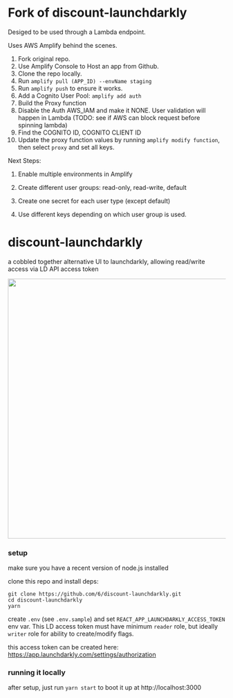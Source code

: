 # Fork of discount-launchdarkly

Desiged to be used through a Lambda endpoint.

Uses AWS Amplify behind the scenes.

1. Fork original repo.
2. Use Amplify Console to Host an app from Github.
3. Clone the repo locally.
4. Run `amplify pull (APP_ID) --envName staging`
5. Run `amplify push` to ensure it works.
6. Add a Cognito User Pool: `amplify add auth`
7. Build the Proxy function
8. Disable the Auth AWS_IAM and make it NONE. User validation will happen in Lambda (TODO: see if AWS can block request before spinning lambda)
9. Find the COGNITO ID, COGNITO CLIENT ID
10. Update the proxy function values by running `amplify modify function`, then select `proxy` and set all keys.

Next Steps:

1. Enable multiple environments in Amplify

1. Create different user groups: read-only, read-write, default
2. Create one secret for each user type (except default)
3. Use different keys depending on which user group is used.


# discount-launchdarkly

a cobbled together alternative UI to launchdarkly, allowing read/write access via LD API access token

<img width="600" src="https://user-images.githubusercontent.com/158675/190828170-57dc21f7-e195-4703-859f-70268118a9e3.png">

### setup

make sure you have a recent version of node.js installed

clone this repo and install deps:

```
git clone https://github.com/6/discount-launchdarkly.git
cd discount-launchdarkly
yarn
```

create `.env` (see `.env.sample`) and set `REACT_APP_LAUNCHDARKLY_ACCESS_TOKEN` env var. This LD access token must have minimum `reader` role, but ideally `writer` role for ability to create/modify flags.

this access token can be created here: https://app.launchdarkly.com/settings/authorization

### running it locally

after setup, just run `yarn start` to boot it up at http://localhost:3000

